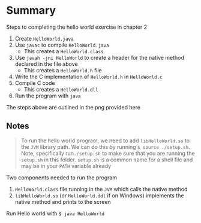 # Summary

Steps to completing the hello world exercise in chapter 2

1. Create `HelloWorld.java`
2. Use `javac` to compile `HelloWorld.java`
	- This creates a `HelloWorld.class`
3. Use `javah -jni HelloWorld` to create a header for the native 
method declared in the file above
	- This creates a `HelloWorld.h` file
4. Write the C implementation of `HelloWorld.h` in `HelloWorld.c`
5. Compile C code
	- This creates a `HelloWorld.dll`
6. Run the program with `java`

The steps above are outlined in the png provided here

## Notes
> To run the hello world program, we need to add `libHelloWorld.so` to the `JVM`
> library path. We can do this by running `$ source ./setup.sh`. Note, specifically
> run`./setup.sh` to make sure that you are running the `setup.sh` in this folder.
> `setup.sh` is a common name for a shell file and may be in your `PATH` variable already

Two components needed to run the program
1. `HelloWorld.class` file running in the `JVM` which calls the native method
2. `libHelloWorld.so` (or `HelloWorld.ddl` if on Windows) implements the
 native method and prints to the screen

Run Hello world with `$ java HelloWorld`
